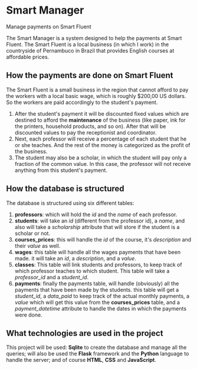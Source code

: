 # Smart Manager
Manage payments on Smart Fluent

The Smart Manager is a system designed to help the payments at Smart Fluent. The Smart Fluent is a local business (in which I work) in the countryside of Pernambuco in Brazil that provides English courses at affordable prices.

## How the payments are done on Smart Fluent

The Smart Fluent is a small business in the region that cannot afford to pay the workers with a local basic wage, which is roughly $200,00 US dollars. So the workers are paid accordingly to the student's payment.

1. After the student's payment it will be discounted fixed values which are destined to afford the **maintenance** of the business (like paper, ink for the printers, household products, and so on). After that will be discounted values to pay the receptionist and coordinator.
2. Next, each professor will receive a percentage of each student that he or she teaches. And the rest of the money is categorized as the profit of the business.
3. The student may also be a scholar, in which the student will pay only a fraction of the common value. In this case, the professor will not receive anything from this student's payment.

## How the database is structured
The database is structured using six different tables:

1. **professors**: which will hold the *id* and the *name* of each professor.
2. **students**: will take an *id* (different from the professor id), a *name*, and also will take a *scholarship* attribute that will store if the student is a scholar or not.
3. **courses_prices**: this will handle the *id* of the course, it's *description* and their *value* as well.
4. **wages**: this table will handle all the wages payments that have been made. it will take an *id*, a *description*, and a *value*.
5. **classes**: This table will link students and professors, to keep track of which professor teaches to which student. This table will take a *professor_id* and a *student_id*.
6. **payments**: finally the payments table, will handle (obviously) all the payments that have been made by the students. this table will get a *student_id*, a *data_paid* to keep track of the actual monthly payments, a *value* which will get this value from the **courses_prices** table, and a *payment_datetime* attribute to handle the dates in which the payments were done.

## What technologies are used in the project
This project will be used: **Sqlite** to create the database and manage all the queries; will also be used the **Flask** framework and the **Python** language to handle the server; and of course **HTML**, **CSS** and **JavaScript**.
